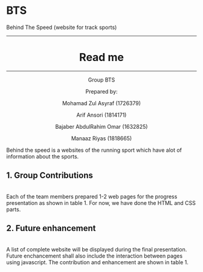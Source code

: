 # BTS
 Behind The Speed (website for track sports)


---
<h1 align= "center"> Read me </h1>

---

<p align= "center"> Group BTS </p>
<p align= "center"> Prepared by: </p>
<p align= "center"> Mohamad Zul Asyraf (1726379) </p>
<p align= "center"> Arif Ansori (1814171) </p>
<p align= "center"> Bajaber AbdulRahim Omar (1632825) </p>
<p align= "center"> Manaaz Riyas (1818665) </p>

Behind the speed is a websites of the running sport which have alot of information about the sports.

<h2>1. Group Contributions</h2>
<br>
Each of the team members prepared 1-2 web pages for the progress presentation as shown in table 1. For now, we have done the HTML and CSS parts. 

<h2>2. Future enhancement</h2>
<br>
A list of complete website will be displayed during the final presentation. Future enchancement shall also include the interaction between pages using javascript.
The contribution and enhancement are shown in table 1.







